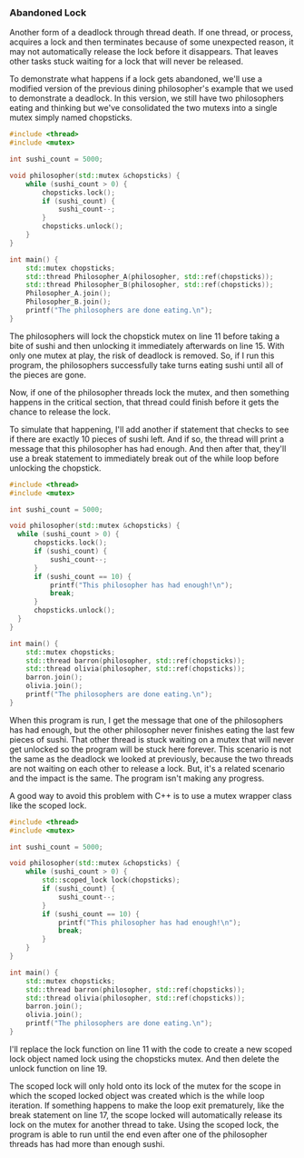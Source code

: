 ### Abandoned Lock
Another form of a deadlock through thread death. If one thread, or process, acquires a lock and then terminates because of some unexpected reason, it may not automatically release the lock before it disappears. That leaves other tasks stuck waiting for a lock that will never be released.


To demonstrate what happens if a lock gets abandoned, we'll use a modified version of the previous dining philosopher's example that we used to demonstrate a deadlock. In this version, we still have two philosophers eating and thinking but we've consolidated the two mutexs into a single mutex simply named chopsticks.

```cpp
#include <thread>
#include <mutex>

int sushi_count = 5000;

void philosopher(std::mutex &chopsticks) {
    while (sushi_count > 0) {
        chopsticks.lock();
        if (sushi_count) {
            sushi_count--;
        }
        chopsticks.unlock();
    }
}

int main() {
    std::mutex chopsticks;
    std::thread Philosopher_A(philosopher, std::ref(chopsticks));
    std::thread Philosopher_B(philosopher, std::ref(chopsticks));
    Philosopher_A.join();
    Philosopher_B.join();
    printf("The philosophers are done eating.\n");
}
```

The philosophers will lock the chopstick mutex on line 11 before taking a bite of sushi and then unlocking it immediately afterwards on line 15. With only one mutex at play, the risk of deadlock is removed. So, if I run this program, the philosophers successfully take turns eating sushi until all of the pieces are gone.


Now, if one of the philosopher threads lock the mutex, and then something happens in the critical section, that thread could finish before it gets the chance to release the lock.

To simulate that happening, I'll add another if statement that checks to see if there are exactly 10 pieces of sushi left. And if so, the thread will print a message that this philosopher has had enough. And then after that, they'll use a break statement to immediately break out of the while loop before unlocking the chopstick.

```cpp
#include <thread>
#include <mutex>

int sushi_count = 5000;

void philosopher(std::mutex &chopsticks) {
  while (sushi_count > 0) {
      chopsticks.lock();
      if (sushi_count) {
          sushi_count--;
      }
      if (sushi_count == 10) {
          printf("This philosopher has had enough!\n");
          break;
      }
      chopsticks.unlock();
  }
}

int main() {
    std::mutex chopsticks;
    std::thread barron(philosopher, std::ref(chopsticks));
    std::thread olivia(philosopher, std::ref(chopsticks));
    barron.join();
    olivia.join();
    printf("The philosophers are done eating.\n");
}
```

When this program is run, I get the message that one of the philosophers has had enough, but the other philosopher never finishes eating the last few pieces of sushi. That other thread is stuck waiting on a mutex that will never get unlocked so the program will be stuck here forever. This scenario is not the same as the deadlock we looked at previously, because the two threads are not waiting on each other to release a lock. But, it's a related scenario and the impact is the same. The program isn't making any progress.

A good way to avoid this problem with C++ is to use a mutex wrapper class like the scoped lock.

```cpp
#include <thread>
#include <mutex>

int sushi_count = 5000;

void philosopher(std::mutex &chopsticks) {
    while (sushi_count > 0) {
        std::scoped_lock lock(chopsticks);
        if (sushi_count) {
            sushi_count--;
        }
        if (sushi_count == 10) {
            printf("This philosopher has had enough!\n");
            break;
        }
    }
}

int main() {
    std::mutex chopsticks;
    std::thread barron(philosopher, std::ref(chopsticks));
    std::thread olivia(philosopher, std::ref(chopsticks));
    barron.join();
    olivia.join();
    printf("The philosophers are done eating.\n");
}
```

I'll replace the lock function on line 11 with the code to create a new scoped lock object named lock using the chopsticks mutex. And then delete the unlock function on line 19.

The scoped lock will only hold onto its lock of the mutex for the scope in which the scoped locked object was created which is the while loop iteration. If something happens to make the loop exit prematurely, like the break statement on line 17, the scope locked will automatically release its lock on the mutex for another thread to take. Using the scoped lock, the program is able to run until the end even after one of the philosopher threads has had more than enough sushi.
